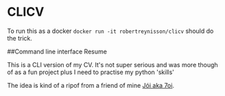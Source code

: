 # CLICV

To run this as a docker ```docker run -it robertreynisson/clicv``` should do the trick. 

##Command line interface Resume

This is a CLI version of my CV. It's not super serious and was more though of as a fun project plus I need to practise my python 'skills'
 

The idea is kind of a ripof from a friend of mine [Jói aka 7oi]('https://github.com/7oi').
